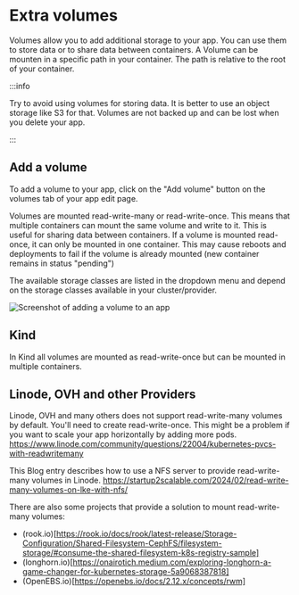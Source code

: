 # Extra volumes

Volumes allow you to add additional storage to your app. You can use them to store data or to share data between containers.
A Volume can be mounten in a specific path in your container. The path is relative to the root of your container. 

:::info

Try to avoid using volumes for storing data. It is better to use an object storage like S3 for that. Volumes are not backed up and can be lost when you delete your app.

:::

## Add a volume

To add a volume to your app, click on the "Add volume" button on the volumes tab of your app edit page.

Volumes are mounted read-write-many or read-write-once. This means that multiple containers can mount the same volume and write to it. This is useful for sharing data between containers. If a volume is mounted read-once, it can only be mounted in one container. This may cause reboots and deployments to fail if the volume is already mounted (new container remains in status "pending")

The available storage classes are listed in the dropdown menu and depend on the storage classes available in your cluster/provider.

<img src="/assets/screenshots/create_volumes.png" alt="Screenshot of adding a volume to an app"/>


## Kind

In Kind all volumes are mounted as read-write-once but can be mounted in multiple containers. 

## Linode, OVH and other Providers

Linode, OVH and many others does not support read-write-many volumes by default. You'll need to create read-write-once. This might be a problem if you want to scale your app horizontally by adding more pods. 
https://www.linode.com/community/questions/22004/kubernetes-pvcs-with-readwritemany 

This Blog entry describes how to use a NFS server to provide read-write-many volumes in Linode.
https://startup2scalable.com/2024/02/read-write-many-volumes-on-lke-with-nfs/

There are also some projects that provide a solution to mount read-write-many volumes: 

 - (rook.io)[https://rook.io/docs/rook/latest-release/Storage-Configuration/Shared-Filesystem-CephFS/filesystem-storage/#consume-the-shared-filesystem-k8s-registry-sample]
 - (longhorn.io)[https://onairotich.medium.com/exploring-longhorn-a-game-changer-for-kubernetes-storage-5a9068387818] 
 - (OpenEBS.io)[https://openebs.io/docs/2.12.x/concepts/rwm]